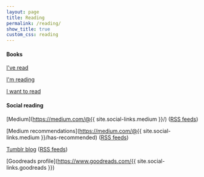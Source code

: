 ```yaml
---
layout: page
title: Reading
permalink: /reading/
show_title: true
custom_css: reading
---
```


#### Books

[I've read](https://www.goodreads.com/review/list/29447794-frank?shelf=read)

[I'm reading](https://www.goodreads.com/review/list/29447794-frank?shelf=currently-reading)

[I want to read](https://www.goodreads.com/review/list/29447794-frank?shelf=to-read)

#### Social reading

[Medium](https://medium.com/@{{ site.social-links.medium }}/) ([RSS feeds](https://medium.com/feed/@pirafrank/))

[Medium recommendations](https://medium.com/@{{ site.social-links.medium }}/has-recommended) ([RSS feeds](https://medium.com/feed/@pirafrank/has-recommended))

[Tumblr blog](http://tumblr.fpira.com) ([RSS feeds](http://tumblr.fpira.com/rss))

[Goodreads profile](https://www.goodreads.com/{{ site.social-links.goodreads }})
